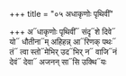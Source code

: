 +++
title = "०५ अधाकृणोः पृथिवीं"

+++
अ᳓धाकृणोः पृथिवीं᳓ संदृ᳓शे दिवे᳓  
यो᳓ धौतीना᳓म् अहिहन्न् आ᳓रिणक् पथः᳓  
तं᳓ त्वा स्तो᳓मेभिर् उद᳓भिर् न᳓ वाजि᳓नं  
देवं᳓ देवा᳓ अजनन् सा᳓सि उक्थि᳓यः